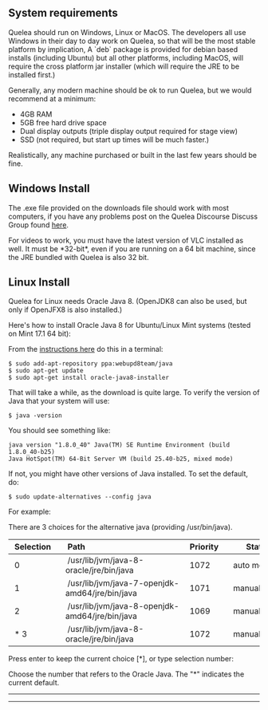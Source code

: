 ## System requirements

Quelea should run on Windows, Linux or MacOS. The developers all use
Windows in their day to day work on Quelea, so that will be the most
stable platform by implication, A \`deb\` package is provided for debian
based installs (including Ubuntu) but all other platforms, including
MacOS, will require the cross platform jar installer (which will require
the JRE to be installed first.)

Generally, any modern machine should be ok to run Quelea, but we would
recommend at a minimum:

* 4GB RAM
* 5GB free hard drive space
* Dual display outputs (triple display output required for stage view)
* SSD (not required, but start up times will be much faster.)

Realistically, any machine purchased or built in the last few years
should be fine.

## Windows Install

The .exe file provided on the downloads file should work with most
computers, if you have any problems post on the Quelea Discourse Discuss
Group found
[here](https://quelea.discourse.group/).

For videos to work, you must have the latest version of VLC installed as
well. It must be \*32-bit\*, even if you are running on a 64 bit
machine, since the JRE bundled with Quelea is also 32 bit.

## Linux Install

Quelea for Linux needs Oracle Java 8. (OpenJDK8 can also be used, but only if OpenJFX8 is also installed.)

Here's how to install Oracle Java 8 for Ubuntu/Linux Mint systems
(tested on Mint 17.1 64 bit):

From the [instructions
here](http://tecadmin.net/install-oracle-java-8-jdk-8-ubuntu-via-ppa/)
do this in a terminal:

```text
$ sudo add-apt-repository ppa:webupd8team/java 
$ sudo apt-get update 
$ sudo apt-get install oracle-java8-installer 
```

That will take a while, as the download is quite large. To verify the version
of Java that your system will use:

```text
$ java -version 
```

You should see something like: 

```text
java version "1.8.0_40" Java(TM) SE Runtime Environment (build 1.8.0_40-b25) 
Java HotSpot(TM) 64-Bit Server VM (build 25.40-b25, mixed mode) 
```

If not, you might have other versions of Java installed. To set the default, do:

```text
$ sudo update-alternatives --config java 
```

For example:

There are 3 choices for the alternative java (providing
/usr/bin/java).

| Selection   | Path                                            | Priority  | Status      |
| --- | --- | --- | --- |
| 0           | /usr/lib/jvm/java-8-oracle/jre/bin/java         | 1072      | auto mode   |
| 1           | /usr/lib/jvm/java-7-openjdk-amd64/jre/bin/java  | 1071      | manual mode |
| 2           | /usr/lib/jvm/java-8-openjdk-amd64/jre/bin/java  | 1069      | manual mode |
| * 3         | /usr/lib/jvm/java-8-oracle/jre/bin/java         | 1072      | manual mode |

Press enter to keep the current choice [*], or type selection number:

Choose the number that refers to the Oracle Java. The "*" indicates the
current default.

---

---
